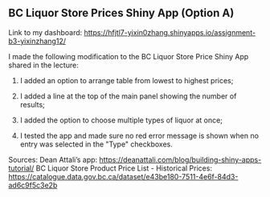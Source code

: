 ## BC Liquor Store Prices Shiny App (Option A)

Link to my dashboard: https://hfjtl7-yixin0zhang.shinyapps.io/assignment-b3-yixinzhang12/

I made the following modification to the BC Liquor Store Price Shiny App shared in the lecture:

1. I added an option to arrange table from lowest to highest prices;

2. I added a line at the top of the main panel showing the number of results; 

3. I added the option to choose multiple types of liquor at once;

4. I tested the app and made sure no red error message is shown when no entry was selected in the "Type" checkboxes. 

Sources: 
Dean Attali’s app: https://deanattali.com/blog/building-shiny-apps-tutorial/
BC Liquor Store Product Price List - Historical Prices: https://catalogue.data.gov.bc.ca/dataset/e43be180-7511-4e6f-84d3-ad6c9f5c3e2b
